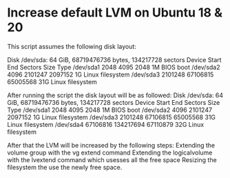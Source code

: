 # Increase default LVM on Ubuntu 18 & 20

This script assumes the following disk layout:

Disk /dev/sda: 64 GiB, 68719476736 bytes, 134217728 sectors
Device        Start       End  Sectors Size Type
/dev/sda1      2048      4095     2048   1M BIOS boot
/dev/sda2      4096   2101247  2097152   1G Linux filesystem
/dev/sda3   2101248  67106815 65005568  31G Linux filesystem

After running the script the disk layout will be as followed:
Disk /dev/sda: 64 GiB, 68719476736 bytes, 134217728 sectors
Device        Start       End  Sectors Size Type
/dev/sda1      2048      4095     2048   1M BIOS boot
/dev/sda2      4096   2101247  2097152   1G Linux filesystem
/dev/sda3   2101248  67106815 65005568  31G Linux filesystem
/dev/sda4  67106816 134217694 67110879  32G Linux filesystem

After that the LVM will be increased by the following steps:
Extending the volume group with the vg extend command
Extending the logicalvolume with the lvextend command which usesses all the free space
Resizing the filesystem the use the newly free space.
